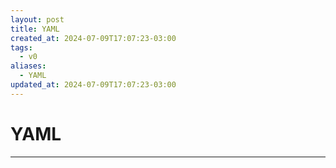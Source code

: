 ```yaml
---
layout: post
title: YAML
created_at: 2024-07-09T17:07:23-03:00
tags:
  - v0
aliases:
  - YAML
updated_at: 2024-07-09T17:07:23-03:00
---
```

# YAML
---

